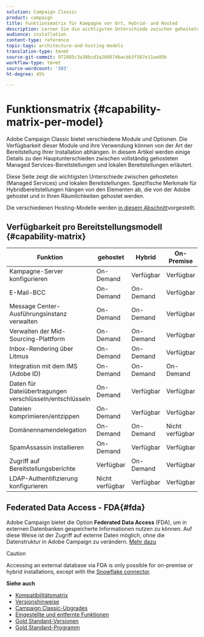 ```yaml
---
solution: Campaign Classic
product: campaign
title: Funktionsmatrix für Kampagne vor Ort, Hybrid- und Hosted
description: Lernen Sie die wichtigsten Unterschiede zwischen gehosteten und lokalen Bereitstellungen kennen.
audience: installation
content-type: reference
topic-tags: architecture-and-hosting-models
translation-type: tm+mt
source-git-commit: 972885c3a38bcd3a260574bacbb3f507e11ae05b
workflow-type: tm+mt
source-wordcount: '303'
ht-degree: 45%

---
```



# Funktionsmatrix {#capability-matrix-per-model}

Adobe Campaign Classic bietet verschiedene Module und Optionen. Die Verfügbarkeit dieser Module und ihre Verwendung können von der Art der Bereitstellung Ihrer Installation abhängen. In diesem Artikel werden einige Details zu den Hauptunterschieden zwischen vollständig gehosteten Managed Services-Bereitstellungen und lokalen Bereitstellungen erläutert.

Diese Seite zeigt die wichtigsten Unterschiede zwischen gehosteten (Managed Services) und lokalen Bereitstellungen. Spezifische Merkmale für Hybridbereitstellungen hängen von den Elementen ab, die von der Adobe gehostet und in Ihren Räumlichkeiten gehostet werden.

Die verschiedenen Hosting-Modelle werden [in diesem Abschnitt](../../installation/using/hosting-models.md)vorgestellt.

## Verfügbarkeit pro Bereitstellungsmodell {#capability-matrix}

| Funktion | gehostet | Hybrid | On-Premise | Details |
|-----------------------------------------------|------------------|-----------|---------------|-----------------------------------------------------------------------------------------------------------------------------------------------------------------------------------------------------------------------|
| Kampagne-Server konfigurieren | On-Demand | Verfügbar | Verfügbar | [Mehr dazu](../../installation/using/the-server-configuration-file.md) |
| E-Mail-BCC | On-Demand | On-Demand | Verfügbar | [Mehr dazu](../../installation/using/email-archiving.md) |
| Message Center-Ausführungsinstanz verwalten | On-Demand | On-Demand | Verfügbar | [Mehr dazu](../../message-center/using/about-transactional-messaging.md) |
| Verwalten der Mid-Sourcing-Plattform | On-Demand | On-Demand | Verfügbar | [Mehr dazu](../../installation/using/mid-sourcing-server.md) |
| Inbox-Rendering über Litmus | On-Demand | On-Demand | Verfügbar | [Mehr dazu](../../delivery/using/inbox-rendering.md) |
| Integration mit dem IMS (Adobe ID) | On-Demand | On-Demand | On-Demand | [Mehr dazu](../../integrations/using/about-adobe-id.md) |
| Daten für Dateiübertragungen verschlüsseln/entschlüsseln | On-Demand | Verfügbar | Verfügbar | [Mehr dazu](../../workflow/using/importing-data.md#unzipping-or-decrypting-a-file-before-processing) |
| Dateien komprimieren/entzippen | On-Demand | Verfügbar | Verfügbar | [Mehr dazu](../../workflow/using/importing-data.md#unzipping-or-decrypting-a-file-before-processing) |
| Domänennamendelegation | On-Demand | On-Demand | Nicht verfügbar | [Mehr dazu](https://helpx.adobe.com/de/campaign/kb/domain-name-delegation.html) |
| SpamAssassin installieren | On-Demand | Verfügbar | Verfügbar | [Mehr dazu](../../delivery/using/spamassassin.md) |
| Zugriff auf Bereitstellungsberichte | Verfügbar | On-Demand | Verfügbar | [Mehr dazu](../../delivery/using/monitoring-deliverability.md) |
| LDAP-Authentifizierung konfigurieren | Nicht verfügbar | Verfügbar | Verfügbar | [Mehr dazu](../../installation/using/connecting-through-ldap.md) |


## Federated Data Access - FDA{#fda}

Adobe Campaign bietet die Option **Federated Data Access** (FDA), um in externen Datenbanken gespeicherte Informationen nutzen zu können. Auf diese Weise ist der Zugriff auf externe Daten möglich, ohne die Datenstruktur in Adobe Campaign zu verändern. [Mehr dazu](../../installation/using/about-fda.md)

>[!CAUTION]
>
>Accessing an external database via FDA is only possible for on-premise or hybrid installations, except with the [Snowflake connector](../../installation/using/configure-fda-snowflake.md).


**Siehe auch**

* [Kompatibilitätsmatrix](../../rn/using/compatibility-matrix.md)
* [Versionshinweise](../../rn/using/latest-release.md)
* [Campaign Classic-Upgrades](../../rn/using/rn-overview.md)
* [Eingestellte und entfernte Funktionen](../../rn/using/deprecated-features.md)
* [Gold Standard-Versionen](../../rn/using/gold-standard.md)
* [Gold Standard-Programm](https://helpx.adobe.com/de/campaign/kb/gold-standard.html)
